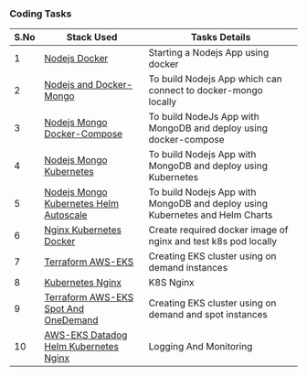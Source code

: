 ### Coding Tasks

S.No | Stack Used                                                                     | Tasks Details                                                                | 
---  |--------------------------------------------------------------------------------|------------------------------------------------------------------------------| 
1    | [Nodejs Docker](task-001-nodejs-docker-app)                                    | Starting a Nodejs App using docker                                           |
2    | [Nodejs and Docker-Mongo](task-002-nodejs-mongo-docker)                        | To build Nodejs App which can connect to docker-mongo locally                |
3    | [Nodejs Mongo Docker-Compose](task-003-nodejs-mongo-docker-compose)            | To build NodeJs App with MongoDB and deploy using docker-compose             
4    | [Nodejs Mongo Kubernetes](task-004-nodejs-mongo-k8s)                           | To build Nodejs App with MongoDB and deploy using Kubernetes                 
5    | [Nodejs Mongo Kubernetes Helm Autoscale](task-005-nodejs-mongo-k8s-helm-scale) | To build Nodejs App with MongoDB and deploy using Kubernetes and Helm Charts | 
6    | [Nginx Kubernetes Docker](task-006-nginx-docker)                               | Create required docker image of nginx and test k8s pod locally               |
7    | [Terraform AWS-EKS](task-007-eks-on-demand)                                    | Creating EKS cluster using on demand instances                               |
8    | [Kubernetes Nginx](task-008-k8s-nginx)                                         | K8S Nginx                                                                    | 
9    | [Terraform AWS-EKS Spot And OneDemand](task-009-eks-spot-and-on-demand)        | Creating EKS cluster using on demand and spot instances                      | 
10   | [AWS-EKS Datadog Helm Kubernetes Nginx](task-010-logging-and-monitoring) | Logging And Monitoring                                                       |